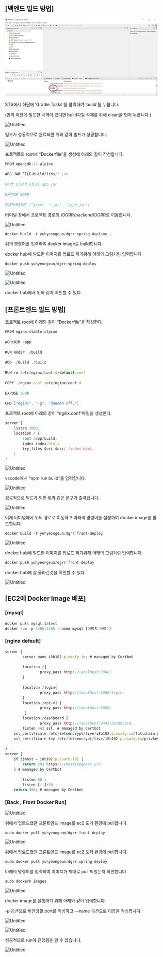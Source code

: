 ## [백엔드 빌드 방법]

![Untitled](img/1.png)

STS에서 하단에 ‘Gradle Tasks’를 클릭하여 ‘build’를 누릅니다.

(만약 이전에 빌드한 내역이 있다면 build파일 삭제를 위해 clean을 먼저 누릅니다.)

![Untitled](https://lab.ssafy.com/s08-webmobile1-sub2/S08P12B102/-/blob/main/exec/img/2.png)

빌드가 성공적으로 완료되면 위와 같이 빌드가 성공합니다.

![Untitled](https://lab.ssafy.com/s08-webmobile1-sub2/S08P12B102/-/blob/main/exec/img/3.png)

프로젝트의 root에 “Dockerfile”을 생성해 아래와 같이 작성합니다.

```jsx
FROM openjdk:17-alpine

ARG JAR_FILE=build/libs/*.jar

COPY ${JAR_FILE} app.jar

EXPOSE 8080

ENTRYPOINT ["java", "-jar", "/app.jar"]
```

터미널 창에서 프로젝트 경로의 /DGRR/backend/DGRR로 이동합니다.

![Untitled](https://lab.ssafy.com/s08-webmobile1-sub2/S08P12B102/-/blob/main/exec/img/4.png)

```jsx
docker build -t yuhyeongeun/dgrr:spring-deplpoy .
```

위의 명령어를 입력하여 docker image로 build합니다.

docker hub에 빌드한 이미지를 업로드 하기위해 아래의 그림처럼 입력합니다

```jsx
docker push yuhyeongeun/dgrr:spring-deploy
```

![Untitled](https://lab.ssafy.com/s08-webmobile1-sub2/S08P12B102/-/blob/main/exec/img/5.png)

![Untitled](https://lab.ssafy.com/s08-webmobile1-sub2/S08P12B102/-/blob/main/exec/img/6.png)

docker hub에서 위와 같이 확인할 수 있다.

## [프론트엔드 빌드 방법]

프로젝트 root에 아래와 같이 “Dockerfile”을 작성한다.

```jsx
FROM nginx:stable-alpine

WORKDIR /app

RUN mkdir ./build

ADD ./build ./build

RUN rm /etc/nginx/conf.d/default.conf

COPY ./nginx.conf /etc/nginx/conf.d

EXPOSE 3000

CMD ["nginx", "-g", "daemon off;"]
```

프로젝트 root에 아래와 같이 “nginx.conf”파일을 생성한다.

```jsx
server {
    listen 3000;
    location / {
        root /app/build;
        index index.html;
        try_files $uri $uri/ /index.html;
    }
}
```

![Untitled](https://lab.ssafy.com/s08-webmobile1-sub2/S08P12B102/-/blob/main/exec/img/7.png)

vscode에서 “npm run build”를 입력합니다.

![Untitled](https://lab.ssafy.com/s08-webmobile1-sub2/S08P12B102/-/blob/main/exec/img/8.png)

성공적으로 빌드가 되면 위와 같은 문구가 출력됩니다.

![Untitled](https://lab.ssafy.com/s08-webmobile1-sub2/S08P12B102/-/blob/main/exec/img/9.png)

이제 터미널에서 위의 경로로 이동하고 아래의 명령어를 실행하여 docker image를 빌드합니다.

```jsx
docker build -t yuhyeongeun/dgrr:front-deploy
```

![Untitled](https://lab.ssafy.com/s08-webmobile1-sub2/S08P12B102/-/blob/main/exec/img/10.png)

docker hub에 빌드한 이미지를 업로드 하기위해 아래의 그림처럼 입력합니다

```jsx
docker push yuhyeongeun/dgrr:front-deploy
```

docker hub에 잘 올라간것을 확인할 수 있다. 

![Untitled](https://lab.ssafy.com/s08-webmobile1-sub2/S08P12B102/-/blob/main/exec/img/11.png)

## [EC2에 Docker Image 베포]

### [mysql]

```jsx
docker pull mysql:latest 
docker run -p 3306:3306 --name mysql [이미지 아이디]
```

### [nginx default]

```jsx
server {
        server_name i8b102.p.ssafy.io; # managed by Certbot

	    location /{
                proxy_pass http://localhost:3000;
        }

        location /login{
                proxy_pass http://localhost:8080/login;
        }
        location /api/v1 {
                proxy_pass http://localhost:8080;
         }
        location /dashboard {
                proxy_pass http://localhost:8443/dashboard;
		listen 443 ssl; # managed by Certbot
    ssl_certificate /etc/letsencrypt/live/i8b102.p.ssafy.io/fullchain.pem; # managed by Certbot
    ssl_certificate_key /etc/letsencrypt/live/i8b102.p.ssafy.io/privkey.pem; # managed by Certbot

}
server {
    if ($host = i8b102.p.ssafy.io) {
        return 301 https://$host$request_uri;
    } # managed by Certbot

        listen 80 ;
        listen [::]:80 ;
    return 404; # managed by Certbot

```

### [Back , Front Docker Run]

![Untitled](https://lab.ssafy.com/s08-webmobile1-sub2/S08P12B102/-/blob/main/exec/img/12.png)

위에서 업로드했던 프론트엔드 image를 ec2 도커 환경에 pull합니다.

```jsx
sudo docker pull yuhyeongeun/dgrr:front-deploy
```

![Untitled](https://lab.ssafy.com/s08-webmobile1-sub2/S08P12B102/-/blob/main/exec/img/13.png)

위에서 업로드했던 프론트엔드 image를 ec2 도커 환경에 pull합니다.

```jsx
sudo docker pull yuhyeongeun/dgrr:spring-deploy
```

아래의 명령어를 입력하여 이미지가 제대로 pull 되었는지 확인합니다.

```jsx
sudo dockerk images
```

![Untitled](https://lab.ssafy.com/s08-webmobile1-sub2/S08P12B102/-/blob/main/exec/img/15.png)

docker image를 실행하기 위해 아래와 같이 입력합니다.

-p 옵션으로 바인딩할 port를 작성하고 —name 옵션으로 이름을 작성합니다.

![Untitled](https://lab.ssafy.com/s08-webmobile1-sub2/S08P12B102/-/blob/main/exec/img/16)

![Untitled](https://lab.ssafy.com/s08-webmobile1-sub2/S08P12B102/-/blob/main/exec/img/17)

성공적으로 run이 진행됨을 알 수 있습니다.

![Untitled](https://lab.ssafy.com/s08-webmobile1-sub2/S08P12B102/-/blob/main/exec/img/18)
